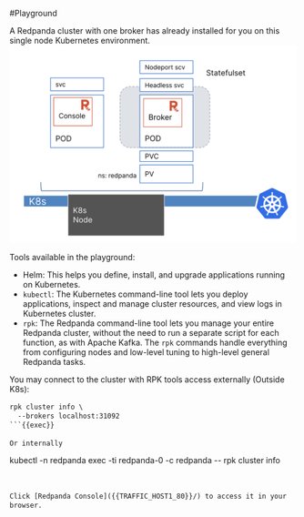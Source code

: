 #Playground


A Redpanda cluster with one broker has already installed for you on this single node Kubernetes environment.
![Redpanda Playground Overview](./images/overview.png)

Tools available in the playground:

- Helm: This helps you define, install, and upgrade applications running on Kubernetes.
- `kubectl`: The Kubernetes command-line tool lets you deploy applications, inspect and manage cluster resources, and view logs in Kubernetes cluster. 
- `rpk`: The Redpanda command-line tool lets you manage your entire Redpanda cluster, without the need to run a separate script for each function, as with Apache Kafka. The `rpk` commands handle everything from configuring nodes and low-level tuning to high-level general Redpanda tasks. 


You may connect to the cluster with RPK tools access externally (Outside K8s):
```
rpk cluster info \
  --brokers localhost:31092
```{{exec}}

Or internally 
```
kubectl -n redpanda exec -ti redpanda-0 -c redpanda -- rpk cluster info
```{{exec}}


Click [Redpanda Console]({{TRAFFIC_HOST1_80}}/) to access it in your browser.